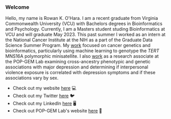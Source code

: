 ### Welcome

Hello, my name is Rowan K. O'Hara. I am a recent graduate from Virginia Commonwealth University (VCU) with Bachelors degrees in Bioinformatics and Psychology. Currently, I am a Masters student studing Bioinformatics at VCU and will graduate May 2023. This past summer I worked as an intern at the National Cancer Institute at the NIH as a part of the Graduate Data Science Summer Program. My [work](https://rowankohara.github.io/projects.html#nih-summer-poster-day) focused on cancer genetics and bioinformatics, particularly using machine learning to genotype the *TERT* MNS16A polymorphic minisatellite. I also [work](https://rowankohara.github.io/projects.html#womens-health-research-day) as a research associate at the POP-GEM Lab examining cross-ancestry phenotypic and genetic associations with major depression and determining if interpersonal violence exposure is correlated with depression symptoms and if these associations vary by sex.

- Check out my website [here](https://rowankohara.github.io/) 💻
- Check out my Twitter [here](https://twitter.com/rowankohara) 🐦
- Check out my LinkedIn [here](https://www.linkedin.com/in/rowankohara/) 🖥
- Check out POP-GEM Lab's website [here](https://www.pop-gem-lab.com/) 🧬
